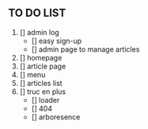 ## TO DO LIST
1. [] admin log
    - [] easy sign-up 
    - [] admin page to manage articles
2. [] homepage
3. [] article page
4. [] menu
5. [] articles list
6. [] truc en plus
    - [] loader
    - [] 404
    - [] arboresence
